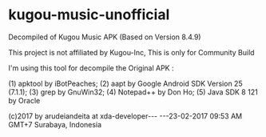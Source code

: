 # kugou-music-unofficial
Decompiled of Kugou Music APK (Based on Version 8.4.9)

This project is not affiliated by Kugou-Inc, This is only for Community Build

I'm using this tool for decompile the Original APK :

(1) apktool by iBotPeaches;
(2) aapt by Google Android SDK Version 25 (7.1.1);
(3) grep by GnuWin32;
(4) Notepad++ by Don Ho;
(5) Java SDK 8 121 by Oracle

(c)2017 by arudeiandeita at xda-developer---
---23-02-2017 09:53 AM GMT+7 Surabaya, Indonesia
